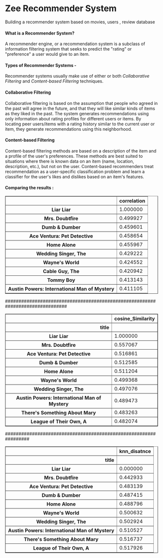 #  Zee Recommender System
 Building a recommender system based on movies, users , review database

#### **What is a Recommender System?**

A recommender engine, or a recommendation system is a subclass of information filtering system that seeks to predict the "rating" or "preference" a user would give to an item.

#### **Types of Recommender Systems -**

Recommender systems usually make use of either or both *Collaborative Filtering* and *Content-based Filtering* techniques.

#### **Collaborative Filtering**

Collaborative filtering is based on the assumption that people who agreed in the past will agree in the future, and that they will like similar kinds of items as they liked in the past. The system generates recommendations using only information about rating profiles for different users or items. By locating peer users/items with a rating history similar to the current user or item, they generate recommendations using this neighborhood.

#### **Content-based Filtering**

Content-based filtering methods are based on a description of the item and a profile of the user's preferences. These methods are best suited to situations where there is known data on an item (name, location, description, etc.), but not on the user. Content-based recommenders treat recommendation as a user-specific classification problem and learn a classifier for the user's likes and dislikes based on an item's features.

#### Comparing the results : 

<div>

</style>
<table border="1" class="dataframe">
  <thead>
    <tr style="text-align: right;">
      <th></th>
      <th>correlation</th>
    </tr>
  </thead>
  <tbody>
    <tr>
      <th>Liar Liar</th>
      <td>1.000000</td>
    </tr>
    <tr>
      <th>Mrs. Doubtfire</th>
      <td>0.499927</td>
    </tr>
    <tr>
      <th>Dumb &amp; Dumber</th>
      <td>0.459601</td>
    </tr>
    <tr>
      <th>Ace Ventura: Pet Detective</th>
      <td>0.458654</td>
    </tr>
    <tr>
      <th>Home Alone</th>
      <td>0.455967</td>
    </tr>
    <tr>
      <th>Wedding Singer, The</th>
      <td>0.429222</td>
    </tr>
    <tr>
      <th>Wayne's World</th>
      <td>0.424552</td>
    </tr>
    <tr>
      <th>Cable Guy, The</th>
      <td>0.420942</td>
    </tr>
    <tr>
      <th>Tommy Boy</th>
      <td>0.413143</td>
    </tr>
    <tr>
      <th>Austin Powers: International Man of Mystery</th>
      <td>0.411105</td>
    </tr>
  </tbody>
</table>
</div>

############################################################################### 

<div>
<style scoped>
    .dataframe tbody tr th:only-of-type {
        vertical-align: middle;
    }

    .dataframe tbody tr th {
        vertical-align: top;
    }

    .dataframe thead th {
        text-align: right;
    }
</style>
<table border="1" class="dataframe">
  <thead>
    <tr style="text-align: right;">
      <th></th>
      <th>cosine_Similarity</th>
    </tr>
    <tr>
      <th>title</th>
      <th></th>
    </tr>
  </thead>
  <tbody>
    <tr>
      <th>Liar Liar</th>
      <td>1.000000</td>
    </tr>
    <tr>
      <th>Mrs. Doubtfire</th>
      <td>0.557067</td>
    </tr>
    <tr>
      <th>Ace Ventura: Pet Detective</th>
      <td>0.516861</td>
    </tr>
    <tr>
      <th>Dumb &amp; Dumber</th>
      <td>0.512585</td>
    </tr>
    <tr>
      <th>Home Alone</th>
      <td>0.511204</td>
    </tr>
    <tr>
      <th>Wayne's World</th>
      <td>0.499368</td>
    </tr>
    <tr>
      <th>Wedding Singer, The</th>
      <td>0.497076</td>
    </tr>
    <tr>
      <th>Austin Powers: International Man of Mystery</th>
      <td>0.489473</td>
    </tr>
    <tr>
      <th>There's Something About Mary</th>
      <td>0.483263</td>
    </tr>
    <tr>
      <th>League of Their Own, A</th>
      <td>0.482074</td>
    </tr>
  </tbody>
</table>
</div>

################################################################# 

<div>
<style scoped>
    .dataframe tbody tr th:only-of-type {
        vertical-align: middle;
    }

    .dataframe tbody tr th {
        vertical-align: top;
    }

    .dataframe thead th {
        text-align: right;
    }
</style>
<table border="1" class="dataframe">
  <thead>
    <tr style="text-align: right;">
      <th></th>
      <th>knn_disatnce</th>
    </tr>
    <tr>
      <th>title</th>
      <th></th>
    </tr>
  </thead>
  <tbody>
    <tr>
      <th>Liar Liar</th>
      <td>0.000000</td>
    </tr>
    <tr>
      <th>Mrs. Doubtfire</th>
      <td>0.442933</td>
    </tr>
    <tr>
      <th>Ace Ventura: Pet Detective</th>
      <td>0.483139</td>
    </tr>
    <tr>
      <th>Dumb &amp; Dumber</th>
      <td>0.487415</td>
    </tr>
    <tr>
      <th>Home Alone</th>
      <td>0.488796</td>
    </tr>
    <tr>
      <th>Wayne's World</th>
      <td>0.500632</td>
    </tr>
    <tr>
      <th>Wedding Singer, The</th>
      <td>0.502924</td>
    </tr>
    <tr>
      <th>Austin Powers: International Man of Mystery</th>
      <td>0.510527</td>
    </tr>
    <tr>
      <th>There's Something About Mary</th>
      <td>0.516737</td>
    </tr>
    <tr>
      <th>League of Their Own, A</th>
      <td>0.517926</td>
    </tr>
  </tbody>
</table>
</div>
